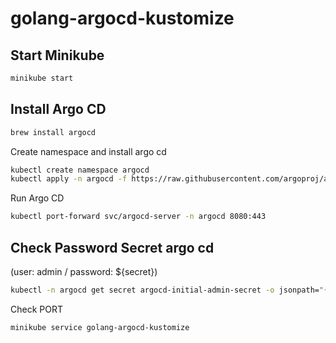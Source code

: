 # golang-argocd-kustomize

Start Minikube
---------------------
```bash
minikube start
```

Install Argo CD
---------------------
```bash
brew install argocd
````

Create namespace and install argo cd
```bash
kubectl create namespace argocd
kubectl apply -n argocd -f https://raw.githubusercontent.com/argoproj/argo-cd/stable/manifests/install.yaml
```

Run Argo CD
```bash
kubectl port-forward svc/argocd-server -n argocd 8080:443
```

Check Password Secret argo cd 
--------------------
(user: admin / password: ${secret})
```bash
kubectl -n argocd get secret argocd-initial-admin-secret -o jsonpath="{.data.password}"| base64 -d;echo
```

Check PORT
```bash
minikube service golang-argocd-kustomize
```